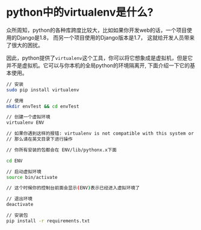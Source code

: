 # python中的virtualenv是什么?

众所周知，python的各种库跨度比较大，比如如果你开发web的话，一个项目使用的Django是1.8， 而另一个项目使用的Django版本是1.7， 这就给开发人员带来了很大的困扰。

因此，python提供了`virtualenv`这个工具，你可以将它想象成是虚拟机，但是它并不是虚拟机。它可以与你本机的全局python的环境隔离开, 下面介绍一下它的基本使用。

```bash
// 安装
sudo pip install virtualenv

// 使用
mkdir envTest && cd envTest

// 创建一个虚拟环境
virtualenv ENV

// 如果你遇到这样的报错: virtualenv is not compatible with this system or executable
// 那么请在英文目录下进行操作

// 你所有安装的包都会在 ENV/lib/pythonx.x下面

cd ENV

// 启动虚拟环境
source bin/activate

// 这个时候你的控制台前面会显示(ENV)表示已经进入虚拟环境了

// 退出环境
deactivate

// 安装包
pip install -r requirements.txt
```
